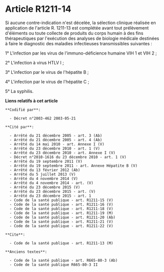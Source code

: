 # Article R1211-14

Si aucune contre-indication n'est décelée, la sélection clinique réalisée en application de l'article R. 1211-13 est
complétée avant tout prélèvement d'éléments ou toute collecte de produits du corps humain à des fins thérapeutiques par
l'exécution des analyses de biologie médicale destinées à faire le diagnostic des maladies infectieuses transmissibles
suivantes :

1° L'infection par les virus de l'immuno-déficience humaine VIH 1 et VIH 2 ;

2° L'infection à virus HTLV I ;

3° L'infection par le virus de l'hépatite B ;

4° L'infection par le virus de l'hépatite C ;

5° La syphilis.

**Liens relatifs à cet article**

	**Codifié par**:

	  - Décret n°2003-462 2003-05-21

	**Cité par**:

	  - Arrêté du 21 décembre 2005 - art. 3 (Ab)
	  - Arrêté du 21 décembre 2005 - art. 4 (Ab)
	  - Arrêté du 14 mai 2010 - art. Annexe I (V)
	  - Arrêté du 23 décembre 2010 - art. 1 (V)
	  - Arrêté du 23 décembre 2010 - art. Annexe I (V)
	  - Décret n°2010-1616 du 23 décembre 2010 - art. 1 (V)
	  - Arrêté du 19 septembre 2011 (V)
	  - Arrêté du 19 septembre 2011 - art. Annexe Hépatite B (V)
	  - Arrêté du 13 février 2012 (Ab)
	  - Arrêté du 5 juillet 2013 (V)
	  - Arrêté du 4 novembre 2014 (V)
	  - Arrêté du 4 novembre 2014 - art. (V)
	  - Arrêté du 23 décembre 2015 (V)
	  - Arrêté du 23 décembre 2015 - art. (V)
	  - Arrêté du 23 décembre 2015 - art. 1
	  - Code de la santé publique - art. R1211-15 (V)
	  - Code de la santé publique - art. R1211-16 (V)
	  - Code de la santé publique - art. R1211-18 (V)
	  - Code de la santé publique - art. R1211-19 (M)
	  - Code de la santé publique - art. R1211-20 (Ab)
	  - Code de la santé publique - art. R1211-21 (V)
	  - Code de la santé publique - art. R1211-22 (V)

	**Cite**:

	  - Code de la santé publique - art. R1211-13 (M)

	**Anciens textes**:

	  - Code de la santé publique - art. R665-80-3 (Ab)
	  - Code de la santé publique R665-80-3 II
